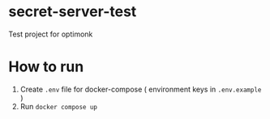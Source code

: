 # secret-server-test

Test project for optimonk

# How to run

1. Create `.env` file for docker-compose ( environment keys in `.env.example` )
2. Run `docker compose up`
